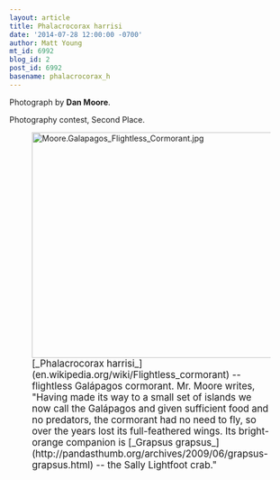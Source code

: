 ```yaml
---
layout: article
title: Phalacrocorax harrisi
date: '2014-07-28 12:00:00 -0700'
author: Matt Young
mt_id: 6992
blog_id: 2
post_id: 6992
basename: phalacrocorax_h
---
```

Photograph by **Dan Moore**.

Photography contest, Second Place.

<figure>
<img src="http://pandasthumb.org/archives/2014/06/27/Moore.Galapagos_Flightless_Cormorant.jpg" alt="Moore.Galapagos_Flightless_Cormorant.jpg" width="600" height="400" />
<figcaption markdown="span">
<big>[_Phalacrocorax harrisi_](en.wikipedia.org/wiki/Flightless_cormorant) -- flightless Gal&aacute;pagos cormorant.  Mr. Moore writes, "Having made its way to a small set of islands we now call the Gal&aacute;pagos and given sufficient food and no predators, the cormorant had no need to fly, so over the years lost its full-feathered wings. Its bright-orange companion is [_Grapsus grapsus_](http://pandasthumb.org/archives/2009/06/grapsus-grapsus.html) -- the Sally Lightfoot crab."</big> 

</figcaption>
</figure>
